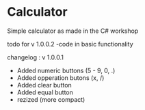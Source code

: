 # Calculator
Simple calculator as made in the C# workshop

todo for v 1.0.0.2
-code in basic functionality

changelog : v 1.0.0.1
- Added numeric buttons (5 - 9, 0, .)
- Added opperation butons (x, /)
- Added clear button
- Added equal button
- rezized (more compact)
